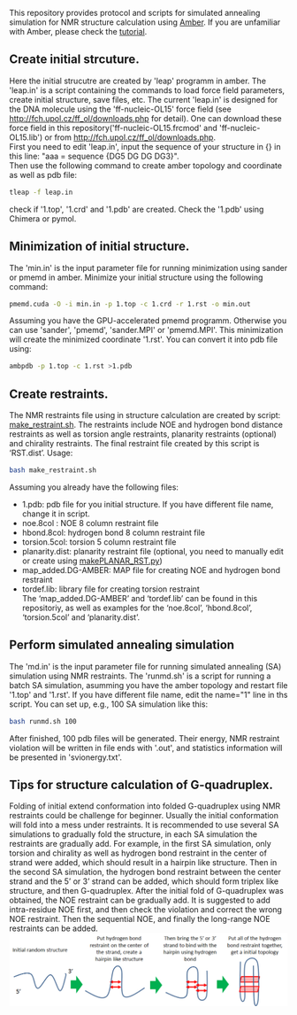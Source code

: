 This repository provides protocol and scripts for simulated annealing simulation for NMR structure calculation using [Amber](http://ambermd.org/). If you are unfamiliar with Amber, please check the [tutorial](http://ambermd.org/tutorials/).
## Create initial strcuture. 
Here the initial strucutre are created by 'leap' programm in amber. The 'leap.in' is a script containing the commands to load force field parameters, create initial structure, save files, etc. The current 'leap.in' is designed for the DNA molecule using the 'ff-nucleic-OL15' force field (see http://fch.upol.cz/ff_ol/downloads.php for detail). One can download these force field in this repository('ff-nucleic-OL15.frcmod' and 'ff-nucleic-OL15.lib') or from  http://fch.upol.cz/ff_ol/downloads.php.    
First you need to edit 'leap.in', input the sequence of your structure in {} in this line: "aaa = sequence {DG5 DG DG DG3}".    
Then use the following command to create amber topology and coordinate as well as pdb file:    
```bash
tleap -f leap.in
```
check if '1.top', '1.crd' and '1.pdb' are created. Check the '1.pdb' using Chimera or pymol.

## Minimization of initial structure.
The 'min.in' is the input parameter file for running minimization using sander or pmemd in amber.
Minimize your initial structure using the following command:
```bash
pmemd.cuda -O -i min.in -p 1.top -c 1.crd -r 1.rst -o min.out
```
Assuming you have the GPU-accelerated pmemd programm. Otherwise you can use 'sander', 'pmemd', 'sander.MPI' or 'pmemd.MPI'.
This minimization will create the minimized coordinate '1.rst'. You can convert it into pdb file using:
```bash
ambpdb -p 1.top -c 1.rst >1.pdb
```

## Create restraints.
The NMR restraints file using in structure calculation are created by script: [make_restraint.sh]( https://github.com/baifan-wang/computational_chemistry_tools/blob/master/NMR_structure_calculation/make_restraint.sh). The restraints include NOE and hydrogen bond distance restraints as well as torsion angle restraints, planarity restraints (optional) and chirality restraints. The final restraint file created by this script is ‘RST.dist’. Usage:    
```bash
bash make_restraint.sh    
```
Assuming you already have the following files:    
* 1.pdb: pdb file for you initial structure. If you have different file name, change it in script.    
* noe.8col : NOE 8 column restraint file     
* hbond.8col: hydrogen bond 8 column restraint file     
* torsion.5col: torsion 5 column restraint file    
* planarity.dist: planarity restraint file (optional, you need to manually edit or create using [makePLANAR_RST.py](https://github.com/baifan-wang/computational_chemistry_tools/tree/master/Amber))    
* map_added.DG-AMBER: MAP file for creating NOE and hydrogen bond restraint    
* tordef.lib: library file for creating torsion restraint    
The ‘map_added.DG-AMBER’ and ‘tordef.lib’ can be found in this repositoriy, as well as examples for the ‘noe.8col’, ‘hbond.8col’, ‘torsion.5col’ and ‘planarity.dist’.    

## Perform simulated annealing simulation
The 'md.in' is the input parameter file for running simulated annealing (SA) simulation using NMR restraints.
The 'runmd.sh' is a script for running a batch SA simulation, asumming you have the amber topology and restart file '1.top' and '1.rst'. If you have different file name, edit the name="1"  line in ths script. You can set up, e.g., 100 SA simulation like this:
```bash
bash runmd.sh 100
```
After finished, 100 pdb files will be generated. Their energy, NMR restraint violation will be written in file ends with '.out', and statistics information will be presented in 'svionergy.txt'.

## Tips for structure calculation of G-quadruplex.
Folding of initial extend conformation into folded G-quadruplex using NMR restraints could be challenge for beginner. Usually the initial conformation will fold into a mess under restraints. It is recommended to use several SA simulations to gradually fold the structure, in each SA simulation the restraints are gradually add. For example, in the first SA simulation, only torsion and chirality as well as hydrogen bond restraint in the center of strand were added, which should result in a hairpin like structure. Then in the second SA simulation, the hydrogen bond restraint between the center strand and the 5’ or 3’ strand can be added, which should form triplex like structure, and then G-quadruplex. After the initial fold of G-quadruplex was obtained, the NOE restraint can be gradually add. It is suggested to add intra-residue NOE first, and then check the violation and correct the wrong NOE restraint. Then the sequential NOE, and finally the long-range NOE restraints can be added.
![img](https://raw.githubusercontent.com/baifan-wang/computational_chemistry_tools/master/NMR_structure_calculation/tip.jpg)

